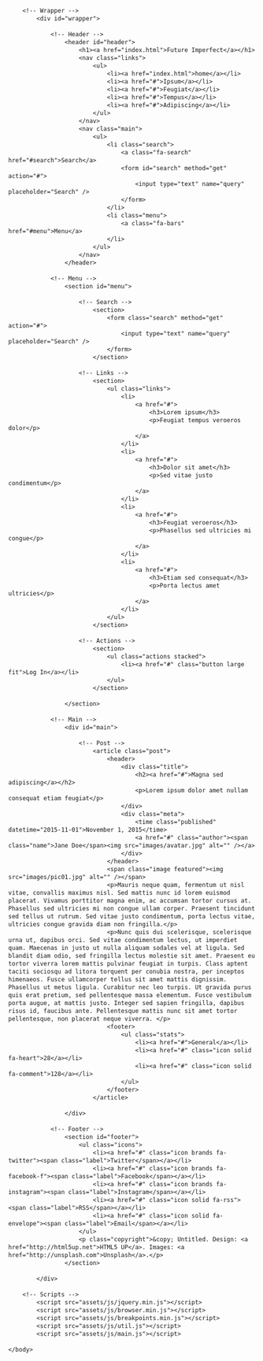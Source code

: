 <!DOCTYPE HTML>
<!--
	Future Imperfect by HTML5 UP
	html5up.net | @ajlkn
	Free for personal and commercial use under the CCA 3.0 license (html5up.net/license)
-->
<html>
	<head>
		<title>Single - Future Imperfect by HTML5 UP</title>
		<meta charset="utf-8" />
		<meta name="viewport" content="width=device-width, initial-scale=1, user-scalable=no" />
		<link rel="stylesheet" href="assets/css/main.css" />
	</head>
	<body class="single is-preload">

		<!-- Wrapper -->
			<div id="wrapper">

				<!-- Header -->
					<header id="header">
						<h1><a href="index.html">Future Imperfect</a></h1>
						<nav class="links">
							<ul>
								<li><a href="index.html">home</a></li>
								<li><a href="#">Ipsum</a></li>
								<li><a href="#">Feugiat</a></li>
								<li><a href="#">Tempus</a></li>
								<li><a href="#">Adipiscing</a></li>
							</ul>
						</nav>
						<nav class="main">
							<ul>
								<li class="search">
									<a class="fa-search" href="#search">Search</a>
									<form id="search" method="get" action="#">
										<input type="text" name="query" placeholder="Search" />
									</form>
								</li>
								<li class="menu">
									<a class="fa-bars" href="#menu">Menu</a>
								</li>
							</ul>
						</nav>
					</header>

				<!-- Menu -->
					<section id="menu">

						<!-- Search -->
							<section>
								<form class="search" method="get" action="#">
									<input type="text" name="query" placeholder="Search" />
								</form>
							</section>

						<!-- Links -->
							<section>
								<ul class="links">
									<li>
										<a href="#">
											<h3>Lorem ipsum</h3>
											<p>Feugiat tempus veroeros dolor</p>
										</a>
									</li>
									<li>
										<a href="#">
											<h3>Dolor sit amet</h3>
											<p>Sed vitae justo condimentum</p>
										</a>
									</li>
									<li>
										<a href="#">
											<h3>Feugiat veroeros</h3>
											<p>Phasellus sed ultricies mi congue</p>
										</a>
									</li>
									<li>
										<a href="#">
											<h3>Etiam sed consequat</h3>
											<p>Porta lectus amet ultricies</p>
										</a>
									</li>
								</ul>
							</section>

						<!-- Actions -->
							<section>
								<ul class="actions stacked">
									<li><a href="#" class="button large fit">Log In</a></li>
								</ul>
							</section>

					</section>

				<!-- Main -->
					<div id="main">

						<!-- Post -->
							<article class="post">
								<header>
									<div class="title">
										<h2><a href="#">Magna sed adipiscing</a></h2>
										<p>Lorem ipsum dolor amet nullam consequat etiam feugiat</p>
									</div>
									<div class="meta">
										<time class="published" datetime="2015-11-01">November 1, 2015</time>
										<a href="#" class="author"><span class="name">Jane Doe</span><img src="images/avatar.jpg" alt="" /></a>
									</div>
								</header>
								<span class="image featured"><img src="images/pic01.jpg" alt="" /></span>
								<p>Mauris neque quam, fermentum ut nisl vitae, convallis maximus nisl. Sed mattis nunc id lorem euismod placerat. Vivamus porttitor magna enim, ac accumsan tortor cursus at. Phasellus sed ultricies mi non congue ullam corper. Praesent tincidunt sed tellus ut rutrum. Sed vitae justo condimentum, porta lectus vitae, ultricies congue gravida diam non fringilla.</p>
								<p>Nunc quis dui scelerisque, scelerisque urna ut, dapibus orci. Sed vitae condimentum lectus, ut imperdiet quam. Maecenas in justo ut nulla aliquam sodales vel at ligula. Sed blandit diam odio, sed fringilla lectus molestie sit amet. Praesent eu tortor viverra lorem mattis pulvinar feugiat in turpis. Class aptent taciti sociosqu ad litora torquent per conubia nostra, per inceptos himenaeos. Fusce ullamcorper tellus sit amet mattis dignissim. Phasellus ut metus ligula. Curabitur nec leo turpis. Ut gravida purus quis erat pretium, sed pellentesque massa elementum. Fusce vestibulum porta augue, at mattis justo. Integer sed sapien fringilla, dapibus risus id, faucibus ante. Pellentesque mattis nunc sit amet tortor pellentesque, non placerat neque viverra. </p>
								<footer>
									<ul class="stats">
										<li><a href="#">General</a></li>
										<li><a href="#" class="icon solid fa-heart">28</a></li>
										<li><a href="#" class="icon solid fa-comment">128</a></li>
									</ul>
								</footer>
							</article>

					</div>

				<!-- Footer -->
					<section id="footer">
						<ul class="icons">
							<li><a href="#" class="icon brands fa-twitter"><span class="label">Twitter</span></a></li>
							<li><a href="#" class="icon brands fa-facebook-f"><span class="label">Facebook</span></a></li>
							<li><a href="#" class="icon brands fa-instagram"><span class="label">Instagram</span></a></li>
							<li><a href="#" class="icon solid fa-rss"><span class="label">RSS</span></a></li>
							<li><a href="#" class="icon solid fa-envelope"><span class="label">Email</span></a></li>
						</ul>
						<p class="copyright">&copy; Untitled. Design: <a href="http://html5up.net">HTML5 UP</a>. Images: <a href="http://unsplash.com">Unsplash</a>.</p>
					</section>

			</div>

		<!-- Scripts -->
			<script src="assets/js/jquery.min.js"></script>
			<script src="assets/js/browser.min.js"></script>
			<script src="assets/js/breakpoints.min.js"></script>
			<script src="assets/js/util.js"></script>
			<script src="assets/js/main.js"></script>

	</body>
</html>

